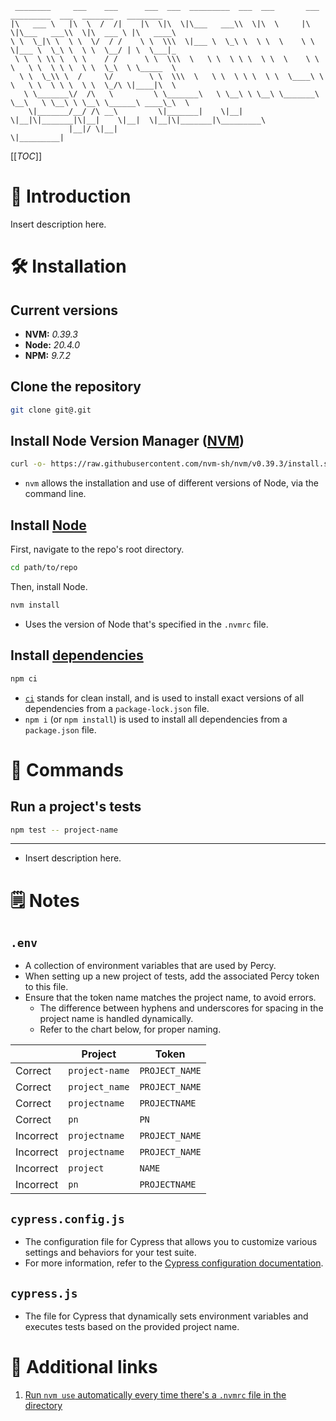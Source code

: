 ```
 ________     ___    ___      ___  ___  _________  ___  ___       ___  _________  ___  _______   ________
|\   ___ \   |\  \  /  /|    |\  \|\  \|\___   ___\\  \|\  \     |\  \|\___   ___\\  \|\  ___ \ |\   ____\
\ \  \_|\ \  \ \  \/  / /    \ \  \\\  \|___ \  \_\ \  \ \  \    \ \  \|___ \  \_\ \  \ \  \__/ | \  \___|_
 \ \  \ \\ \  \ \    / /      \ \  \\\  \   \ \  \ \ \  \ \  \    \ \  \   \ \  \ \ \  \ \  \_\  \ \_____  \
  \ \  \_\\ \  /     \/        \ \  \\\  \   \ \  \ \ \  \ \  \____\ \  \   \ \  \ \ \  \ \  \_/\ \|____|\  \
   \ \_______\/  /\   \         \ \_______\   \ \__\ \ \__\ \_______\ \__\   \ \__\ \ \__\ \______\ ____\_\  \
    \|_______/__/ /\ __\         \|_______|    \|__|  \|__|\|_______|\|__|    \|__|  \|__|\|_______|\_________\
             |__|/ \|__|                                                                           \|_________|
```

[[_TOC_]]

# 🧳 Introduction

Insert description here.

# 🛠 Installation

## Current versions

- **NVM:** _0.39.3_
- **Node:** _20.4.0_
- **NPM:** _9.7.2_

## Clone the repository

```bash
git clone git@.git
```

## Install Node Version Manager ([NVM](https://github.com/nvm-sh/nvm#about))

```bash
curl -o- https://raw.githubusercontent.com/nvm-sh/nvm/v0.39.3/install.sh
```

- `nvm` allows the installation and use of different versions of Node, via the command line.

## Install [Node](https://nodejs.org/en/about)

First, navigate to the repo's root directory.

```bash
cd path/to/repo
```

Then, install Node.

```bash
nvm install
```

- Uses the version of Node that's specified in the `.nvmrc` file.

## Install [dependencies](https://docs.npmjs.com/about-packages-and-modules)

```bash
npm ci
```

- [`ci`](https://blog.npmjs.org/post/171556855892/introducing-npm-ci-for-faster-more-reliable) stands for clean install, and is used to install exact versions of all dependencies from a `package-lock.json` file.
- `npm i` (or `npm install`) is used to install all dependencies from a `package.json` file.

# 👟 Commands

## Run a project's tests

```bash
npm test -- project-name
```

---

- Insert description here.

# 🗒 Notes

## `.env`

- A collection of environment variables that are used by Percy.
- When setting up a new project of tests, add the associated Percy token to this file.
- Ensure that the token name matches the project name, to avoid errors.
  - The difference between hyphens and underscores for spacing in the project name is handled dynamically.
  - Refer to the chart below, for proper naming.

|           | Project        | Token          |
|-----------|----------------|----------------|
| Correct   | `project-name` | `PROJECT_NAME` |
| Correct   | `project_name` | `PROJECT_NAME` |
| Correct   | `projectname`  | `PROJECTNAME`  |
| Correct   | `pn`           | `PN`           |
| Incorrect | `projectname`  | `PROJECT_NAME` |
| Incorrect | `projectname`  | `PROJECT_NAME` |
| Incorrect | `project`      | `NAME`         |
| Incorrect | `pn`           | `PROJECTNAME`  |


## `cypress.config.js`

- The configuration file for Cypress that allows you to customize various settings and behaviors for your test suite.
- For more information, refer to the [Cypress configuration documentation](https://docs.cypress.io/guides/references/configuration).

## `cypress.js`

- The file for Cypress that dynamically sets environment variables and executes tests based on the provided project name.

# 🔗 Additional links

1. [Run `nvm use` automatically every time there's a `.nvmrc` file in the directory](https://stackoverflow.com/questions/23556330/run-nvm-use-automatically-every-time-theres-a-nvmrc-file-on-the-directory)
